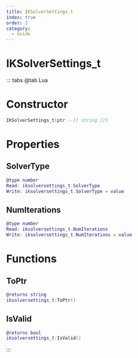 ```yaml
---
title: IKSolverSettings_t
index: true
order: 2
category:
  - Guide
---
```


# IKSolverSettings_t

::: tabs
@tab Lua
# Constructor
```lua
IKSolverSettings_t(ptr --[[ string ]])
```
# Properties
## SolverType 
```lua
@type number
Read: iksolversettings_t.SolverType
Write: iksolversettings_t.SolverType = value
```
## NumIterations 
```lua
@type number
Read: iksolversettings_t.NumIterations
Write: iksolversettings_t.NumIterations = value
```
# Functions
## ToPtr
```lua
@returns string
iksolversettings_t:ToPtr()
```
## IsValid
```lua
@returns bool
iksolversettings_t:IsValid()
```

:::